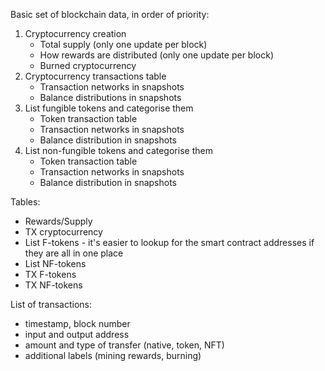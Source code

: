 Basic set of blockchain data, in order of priority:
1. Cryptocurrency creation
   - Total supply (only one update per block)
   - How rewards are distributed (only one update per block)
   - Burned cryptocurrency
2. Cryptocurrency transactions table
   - Transaction networks in snapshots
   - Balance distributions in snapshots
3. List fungible tokens and categorise them
   - Token transaction table
   - Transaction networks in snapshots
   - Balance distribution in snapshots
4. List non-fungible tokens and categorise them
   - Token transaction table
   - Transaction networks in snapshots
   - Balance distribution in snapshots


Tables:
- Rewards/Supply
- TX cryptocurrency
- List F-tokens - it's easier to lookup for the smart contract addresses if they are all in one place
- List NF-tokens
- TX F-tokens
- TX NF-tokens


List of transactions:
- timestamp, block number
- input and output address
- amount and type of transfer (native, token, NFT)
- additional labels (mining rewards, burning)
